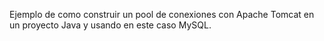 Ejemplo de como construir un pool de conexiones con Apache Tomcat en un proyecto Java y usando en este caso MySQL.